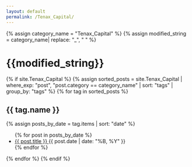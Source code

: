 ```yaml
---
layout: default
permalink: /Tenax_Capital/
---
```


{% assign category_name = "Tenax_Capital" %}
{% assign modified_string = category_name| replace: "_", " " %}
<h1>{{modified_string}}</h1>
{% if site.Tenax_Capital %}
{% assign sorted_posts = site.Tenax_Capital | where_exp: "post", "post.category == category_name" | sort: "tags" | group_by: "tags" %}
{% for tag in sorted_posts %}
<h2>{{ tag.name }}</h2>
{% assign posts_by_date = tag.items | sort: "date" %}
<ul>
{% for post in posts_by_date %}
<li><a href="{{ post.url | relative_url }}">{{ post.title }} </a><span>{{ post.date | date: "%B, %Y" }}</span></li>
{% endfor %}
</ul>
{% endfor %}
{% endif %}
